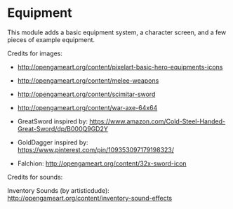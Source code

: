 Equipment
============

This module adds a basic equipment system, a character screen, and a few pieces of example equipment.


Credits for images:
- http://opengameart.org/content/pixelart-basic-hero-equipments-icons

- http://opengameart.org/content/melee-weapons

- http://opengameart.org/content/scimitar-sword

- http://opengameart.org/content/war-axe-64x64

- GreatSword inspired by: https://www.amazon.com/Cold-Steel-Handed-Great-Sword/dp/B000Q9GD2Y

- GoldDagger inspired by: https://www.pinterest.com/pin/109353097179198323/

- Falchion: http://opengameart.org/content/32x-sword-icon

Credits for sounds:

Inventory Sounds (by artisticdude): http://opengameart.org/content/inventory-sound-effects
